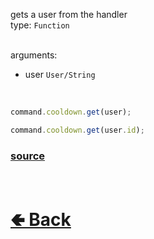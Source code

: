 gets a user from the handler<br>
type: `Function`<br><br>

arguments:
- user `User/String`

<br>

```js
command.cooldown.get(user);

command.cooldown.get(user.id);
```

### [source](https://github.com/paigeroid/noscord.js/blob/main/src/Services/CommandService/custard/CooldownHandle.js)


<br> <h1> [🢀 Back](https://github.com/paigeroid/noscord.js/wiki/Commands.SlashCommand.CooldownHandle) </h1>